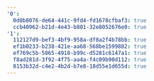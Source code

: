```yaml
---
'0':
  0d0b8076-de64-441c-9fd4-fd1678cfbaf3: true
  ccb40962-b21d-4e43-b801-32e8052676e0: true
'1':
  112127d9-bef3-4bf9-958a-df8a2f4b78bb: true
  ef1b0233-b238-421e-aa68-568be1599882: true
  ef769c5b-5865-4918-b99c-d5281c6147a1: true
  f8ad281d-3f92-4f75-aa4a-f4c09b90d112: true
  8153b32d-c4e2-4b2d-b7e8-18d55e1d655d: true
---
```


